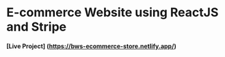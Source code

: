 # E-commerce Website using ReactJS and Stripe

#### [Live Project] (https://bws-ecommerce-store.netlify.app/)
